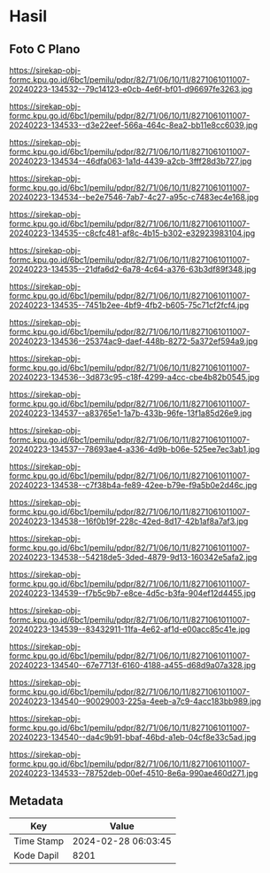 # Hasil

## Foto C Plano

https://sirekap-obj-formc.kpu.go.id/6bc1/pemilu/pdpr/82/71/06/10/11/8271061011007-20240223-134532--79c14123-e0cb-4e6f-bf01-d96697fe3263.jpg

https://sirekap-obj-formc.kpu.go.id/6bc1/pemilu/pdpr/82/71/06/10/11/8271061011007-20240223-134533--d3e22eef-566a-464c-8ea2-bb11e8cc6039.jpg

https://sirekap-obj-formc.kpu.go.id/6bc1/pemilu/pdpr/82/71/06/10/11/8271061011007-20240223-134534--46dfa063-1a1d-4439-a2cb-3fff28d3b727.jpg

https://sirekap-obj-formc.kpu.go.id/6bc1/pemilu/pdpr/82/71/06/10/11/8271061011007-20240223-134534--be2e7546-7ab7-4c27-a95c-c7483ec4e168.jpg

https://sirekap-obj-formc.kpu.go.id/6bc1/pemilu/pdpr/82/71/06/10/11/8271061011007-20240223-134535--c8cfc481-af8c-4b15-b302-e32923983104.jpg

https://sirekap-obj-formc.kpu.go.id/6bc1/pemilu/pdpr/82/71/06/10/11/8271061011007-20240223-134535--21dfa6d2-6a78-4c64-a376-63b3df89f348.jpg

https://sirekap-obj-formc.kpu.go.id/6bc1/pemilu/pdpr/82/71/06/10/11/8271061011007-20240223-134535--7451b2ee-4bf9-4fb2-b605-75c71cf2fcf4.jpg

https://sirekap-obj-formc.kpu.go.id/6bc1/pemilu/pdpr/82/71/06/10/11/8271061011007-20240223-134536--25374ac9-daef-448b-8272-5a372ef594a9.jpg

https://sirekap-obj-formc.kpu.go.id/6bc1/pemilu/pdpr/82/71/06/10/11/8271061011007-20240223-134536--3d873c95-c18f-4299-a4cc-cbe4b82b0545.jpg

https://sirekap-obj-formc.kpu.go.id/6bc1/pemilu/pdpr/82/71/06/10/11/8271061011007-20240223-134537--a83765e1-1a7b-433b-96fe-13f1a85d26e9.jpg

https://sirekap-obj-formc.kpu.go.id/6bc1/pemilu/pdpr/82/71/06/10/11/8271061011007-20240223-134537--78693ae4-a336-4d9b-b06e-525ee7ec3ab1.jpg

https://sirekap-obj-formc.kpu.go.id/6bc1/pemilu/pdpr/82/71/06/10/11/8271061011007-20240223-134538--c7f38b4a-fe89-42ee-b79e-f9a5b0e2d46c.jpg

https://sirekap-obj-formc.kpu.go.id/6bc1/pemilu/pdpr/82/71/06/10/11/8271061011007-20240223-134538--16f0b19f-228c-42ed-8d17-42b1af8a7af3.jpg

https://sirekap-obj-formc.kpu.go.id/6bc1/pemilu/pdpr/82/71/06/10/11/8271061011007-20240223-134538--54218de5-3ded-4879-9d13-160342e5afa2.jpg

https://sirekap-obj-formc.kpu.go.id/6bc1/pemilu/pdpr/82/71/06/10/11/8271061011007-20240223-134539--f7b5c9b7-e8ce-4d5c-b3fa-904ef12d4455.jpg

https://sirekap-obj-formc.kpu.go.id/6bc1/pemilu/pdpr/82/71/06/10/11/8271061011007-20240223-134539--83432911-11fa-4e62-af1d-e00acc85c41e.jpg

https://sirekap-obj-formc.kpu.go.id/6bc1/pemilu/pdpr/82/71/06/10/11/8271061011007-20240223-134540--67e7713f-6160-4188-a455-d68d9a07a328.jpg

https://sirekap-obj-formc.kpu.go.id/6bc1/pemilu/pdpr/82/71/06/10/11/8271061011007-20240223-134540--90029003-225a-4eeb-a7c9-4acc183bb989.jpg

https://sirekap-obj-formc.kpu.go.id/6bc1/pemilu/pdpr/82/71/06/10/11/8271061011007-20240223-134540--da4c9b91-bbaf-46bd-a1eb-04cf8e33c5ad.jpg

https://sirekap-obj-formc.kpu.go.id/6bc1/pemilu/pdpr/82/71/06/10/11/8271061011007-20240223-134533--78752deb-00ef-4510-8e6a-990ae460d271.jpg


## Metadata

| Key        | Value               |
| ---------- | ------------------- |
| Time Stamp | 2024-02-28 06:03:45 |
| Kode Dapil | 8201                |



